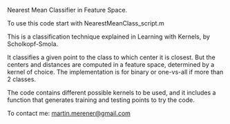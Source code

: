 
Nearest Mean Classifier in Feature Space.

To use this code start with NearestMeanClass_script.m

This is a classification technique explained in Learning with Kernels, by Scholkopf-Smola.

It classifies a given point to the class to which center it is closest.
But the centers and distances are computed in a feature space, determined by a kernel of choice. 
The implementation is for binary or one-vs-all if more than 2 classes.

The code contains different possible kernels to be used, and it includes a function that generates training and testing points to try the code.


To contact me: martin.merener@gmail.com
